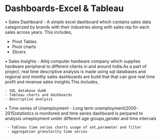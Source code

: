 # Dashboards-Excel & Tableau
• Sales Dashboard - A simple excel dashboard which contains sales data categorized by brands with their industries along with sales rep for each sales across years. This includes,
   - Pivot Tables
   - Pivot charts
   - Slicers
   
• Sales Insights - Atliq computer hardware company which supplies hardware peripheral to different clients in and around India.As a part of project, real time descriptive analysis is made using sql databases and regional and monthy sales dashboards are build that that can give real time profit and revenue sales insights.This includes,

    - SQL database dumb
    - Tableau charts and dashboards
    - Descriptive analysis
    
• Time series of Unemployment - Long term unemployment(2005-2015)statistics is monitored and time series dashboard is perpared to analysis umeployment under different age groups,gender and time intervals

     - Tableau time series charts usage of set,parameter and filter
     - aggregation granularity time series



